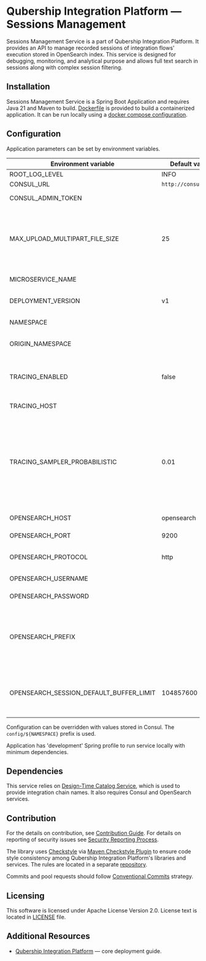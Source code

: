 # Qubership Integration Platform — Sessions Management

Sessions Management Service is a part of Qubership Integration Platform.
It provides an API to manage recorded sessions of integration flows' execution stored in OpenSearch index.
This service is designed for debugging, monitoring, and analytical purpose and allows full text search in sessions along with complex session filtering.

## Installation

Sessions Management Service is a Spring Boot Application and requires Java 21 and Maven to build.
[Dockerfile](Dockerfile) is provided to build a containerized application.
It can be run locally using a [docker compose configuration](https://github.com/Netcracker/qubership-integration-platform).

## Configuration

Application parameters can be set by environment variables.

| Environment variable                    | Default value        | Description                                                                                                                  |
|-----------------------------------------|----------------------|------------------------------------------------------------------------------------------------------------------------------|
| ROOT_LOG_LEVEL                          | INFO                 | Logging level                                                                                                                |
| CONSUL_URL                              | `http://consul:8500` | Consul URL                                                                                                                   |
| CONSUL_ADMIN_TOKEN                      |                      | Consul assess token                                                                                                          |
| MAX_UPLOAD_MULTIPART_FILE_SIZE          | 25                   | Maximum file size to upload, MB. Limits data size for upload operations like sessions import.                                |
| MICROSERVICE_NAME                       |                      | Microservice name.                                                                                                           |
| DEPLOYMENT_VERSION                      | v1                   | Deployment version for bluegreen.                                                                                            |
| NAMESPACE                               |                      | Kubernetes namespace.                                                                                                        |
| ORIGIN_NAMESPACE                        |                      | Origin namespace for bluegreen.                                                                                              |
| TRACING_ENABLED                         | false                | If true, enables application tracing via OpenTelemetry protocol.                                                             |
| TRACING_HOST                            |                      | Tracing endpoint URL.                                                                                                        |
| TRACING_SAMPLER_PROBABILISTIC           | 0.01                 | Tracing sampling probability. By default, application samples only 1% of requests to prevent overwhelming the trace backend. |
| OPENSEARCH_HOST                         | opensearch           | OpenSearch host name                                                                                                         |
| OPENSEARCH_PORT                         | 9200                 | OpenSearch port                                                                                                              |
| OPENSEARCH_PROTOCOL                     | http                 | OpenSearch service protocol                                                                                                  |
| OPENSEARCH_USERNAME                     |                      | OpenSearch username                                                                                                          |
| OPENSEARCH_PASSWORD                     |                      | OpenSearch password                                                                                                          |
| OPENSEARCH_PREFIX                       |                      | A prefix string that is if not empty added followed by underscore to the OpenSearch index name.                              |
| OPENSEARCH_SESSION_DEFAULT_BUFFER_LIMIT | 104857600            | Buffer limit for the OpenSearch response concumer, bytes.                                                                    |

Configuration can be overridden with values stored in Consul.
The ```config/${NAMESPACE}``` prefix is used.

Application has 'development' Spring profile to run service locally with minimum dependencies.

## Dependencies

This service relies on [Design-Time Catalog Service](https://github.com/Netcracker/qubership-integration-designtime-catalog), which is used to provide integration chain names.
It also requires Consul and OpenSearch services.

## Contribution

For the details on contribution, see [Contribution Guide](CONTRIBUTING.md). For details on reporting of security issues see [Security Reporting Process](SECURITY.md).

The library uses [Checkstyle](https://checkstyle.org/) via [Maven Checkstyle Plugin](https://maven.apache.org/plugins/maven-checkstyle-plugin/) to ensure code style consistency among Qubership Integration Platform's libraries and services. The rules are located in a separate [repository](https://github.com/Netcracker/qubership-integration-checkstyle).

Commits and pool requests should follow [Conventional Commits](https://www.conventionalcommits.org/en/v1.0.0/) strategy.

## Licensing

This software is licensed under Apache License Version 2.0. License text is located in [LICENSE](LICENSE) file.

## Additional Resources

- [Qubership Integration Platform](https://github.com/Netcracker/qubership-integration-platform) — сore deployment guide.
